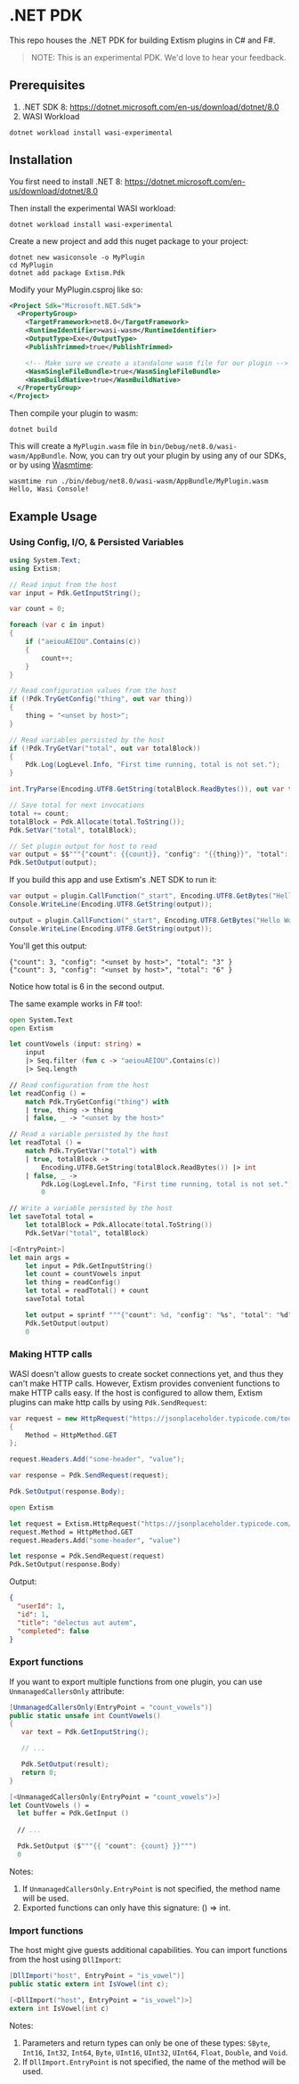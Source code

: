 # .NET PDK

This repo houses the .NET PDK for building Extism plugins in C# and F#.

> NOTE: This is an experimental PDK. We'd love to hear your feedback.

## Prerequisites
1. .NET SDK 8: https://dotnet.microsoft.com/en-us/download/dotnet/8.0
2. WASI Workload
```
dotnet workload install wasi-experimental
```

## Installation
You first need to install .NET 8:
https://dotnet.microsoft.com/en-us/download/dotnet/8.0

Then install the experimental WASI workload:

```
dotnet workload install wasi-experimental
```

Create a new project and add this nuget package to your project:

```
dotnet new wasiconsole -o MyPlugin
cd MyPlugin
dotnet add package Extism.Pdk 
```

Modify your MyPlugin.csproj like so:
```xml
<Project Sdk="Microsoft.NET.Sdk">
  <PropertyGroup>
    <TargetFramework>net8.0</TargetFramework>
    <RuntimeIdentifier>wasi-wasm</RuntimeIdentifier>
    <OutputType>Exe</OutputType>
    <PublishTrimmed>true</PublishTrimmed>

    <!-- Make sure we create a standalone wasm file for our plugin -->
    <WasmSingleFileBundle>true</WasmSingleFileBundle>
	<WasmBuildNative>true</WasmBuildNative>
  </PropertyGroup>
</Project>
```

Then compile your plugin to wasm:
```
dotnet build
```

This will create a `MyPlugin.wasm` file in `bin/Debug/net8.0/wasi-wasm/AppBundle`. Now, you can try out your plugin by using any of our SDKs, or by using [Wasmtime](https://wasmtime.dev/):
```
wasmtime run ./bin/debug/net8.0/wasi-wasm/AppBundle/MyPlugin.wasm                                       
Hello, Wasi Console!
```

## Example Usage
### Using Config, I/O, & Persisted Variables

```csharp
using System.Text;
using Extism;

// Read input from the host
var input = Pdk.GetInputString();

var count = 0;

foreach (var c in input)
{
    if ("aeiouAEIOU".Contains(c))
    {
        count++;
    }
}

// Read configuration values from the host
if (!Pdk.TryGetConfig("thing", out var thing))
{
    thing = "<unset by host>";
}

// Read variables persisted by the host
if (!Pdk.TryGetVar("total", out var totalBlock))
{
    Pdk.Log(LogLevel.Info, "First time running, total is not set.");
}

int.TryParse(Encoding.UTF8.GetString(totalBlock.ReadBytes()), out var total);

// Save total for next invocations
total += count;
totalBlock = Pdk.Allocate(total.ToString());
Pdk.SetVar("total", totalBlock);

// Set plugin output for host to read
var output = $$"""{"count": {{count}}, "config": "{{thing}}", "total": "{{total}}" }""";
Pdk.SetOutput(output);
```

If you build this app and use Extism's .NET SDK to run it:
```csharp
var output = plugin.CallFunction("_start", Encoding.UTF8.GetBytes("Hello World!"));
Console.WriteLine(Encoding.UTF8.GetString(output));

output = plugin.CallFunction("_start", Encoding.UTF8.GetBytes("Hello World!"));
Console.WriteLine(Encoding.UTF8.GetString(output));
```

You'll get this output:
```
{"count": 3, "config": "<unset by host>", "total": "3" }
{"count": 3, "config": "<unset by host>", "total": "6" }
```

Notice how total is 6 in the second output.

The same example works in F# too!:
```fsharp
open System.Text
open Extism

let countVowels (input: string) =
    input
    |> Seq.filter (fun c -> "aeiouAEIOU".Contains(c))
    |> Seq.length

// Read configuration from the host
let readConfig () =
    match Pdk.TryGetConfig("thing") with
    | true, thing -> thing
    | false, _ -> "<unset by the host>"

// Read a variable persisted by the host
let readTotal () =
    match Pdk.TryGetVar("total") with
    | true, totalBlock ->
        Encoding.UTF8.GetString(totalBlock.ReadBytes()) |> int
    | false, _ ->
        Pdk.Log(LogLevel.Info, "First time running, total is not set.")
        0

// Write a variable persisted by the host
let saveTotal total =
    let totalBlock = Pdk.Allocate(total.ToString())
    Pdk.SetVar("total", totalBlock)

[<EntryPoint>]
let main args =
    let input = Pdk.GetInputString()
    let count = countVowels input
    let thing = readConfig()
    let total = readTotal() + count
    saveTotal total

    let output = sprintf """{"count": %d, "config": "%s", "total": "%d" }""" count thing total
    Pdk.SetOutput(output)
    0
```

### Making HTTP calls
WASI doesn't allow guests to create socket connections yet, and thus they can't make HTTP calls. However, Extism provides convenient functions to make HTTP calls easy. If the host is configured to allow them, Extism plugins can make http calls by using `Pdk.SendRequest`:

```csharp
var request = new HttpRequest("https://jsonplaceholder.typicode.com/todos/1")
{
    Method = HttpMethod.GET
};

request.Headers.Add("some-header", "value");

var response = Pdk.SendRequest(request);

Pdk.SetOutput(response.Body);
```

```fsharp
open Extism

let request = Extism.HttpRequest("https://jsonplaceholder.typicode.com/todos/1")
request.Method = HttpMethod.GET
request.Headers.Add("some-header", "value")

let response = Pdk.SendRequest(request)
Pdk.SetOutput(response.Body)
```

Output:
```json
{
  "userId": 1,
  "id": 1,
  "title": "delectus aut autem",
  "completed": false
}
```
### Export functions

If you want to export multiple functions from one plugin, you can use `UnmanagedCallersOnly` attribute:

```csharp
[UnmanagedCallersOnly(EntryPoint = "count_vowels")]
public static unsafe int CountVowels()
{
   var text = Pdk.GetInputString();

   // ...

   Pdk.SetOutput(result);
   return 0;
}
```

```fsharp
[<UnmanagedCallersOnly(EntryPoint = "count_vowels")>]
let CountVowels () =
  let buffer = Pdk.GetInput ()
  
  // ...

  Pdk.SetOutput ($"""{{ "count": {count} }}""")
  0
```

Notes:
1. If `UnmanagedCallersOnly.EntryPoint` is not specified, the method name will be used.
2. Exported functions can only have this signature: () => int.

### Import functions

The host might give guests additional capabilities. You can import functions from the host using `DllImport`:

```csharp
[DllImport("host", EntryPoint = "is_vowel")]
public static extern int IsVowel(int c);
```

```fsharp
[<DllImport("host", EntryPoint = "is_vowel")>]
extern int IsVowel(int c)
```

Notes:
1. Parameters and return types can only be one of these types: `SByte`, `Int16`, `Int32`, `Int64`, `Byte`, `UInt16`, `UInt32`, `UInt64`, `Float`, `Double`, and `Void`.
2. If `DllImport.EntryPoint` is not specified, the name of the method will be used.